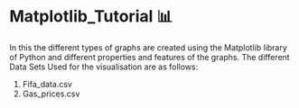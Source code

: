 # Matplotlib_Tutorial 📊
In this the different types of graphs are created using the Matplotlib library of Python and different properties and features of the graphs.
The different Data Sets Used for the visualisation are as follows:
1. Fifa_data.csv
2. Gas_prices.csv
